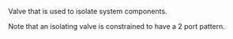 Valve that is used to isolate system components.

<!-- end of short definition -->

Note that an isolating valve is constrained to have a 2 port pattern.
